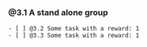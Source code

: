 ### @3.1 A stand alone group

    - [ ] @3.2 Some task with a reward: 1
    - [ ] @3.3 Some task with a reward: 1
